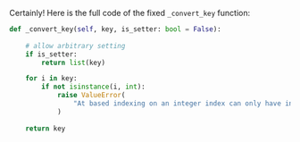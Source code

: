 Certainly! Here is the full code of the fixed `_convert_key` function:

```python
def _convert_key(self, key, is_setter: bool = False):
    
    # allow arbitrary setting
    if is_setter:
        return list(key)

    for i in key:
        if not isinstance(i, int):
            raise ValueError(
                "At based indexing on an integer index can only have integer indexers"
            )
    
    return key
```